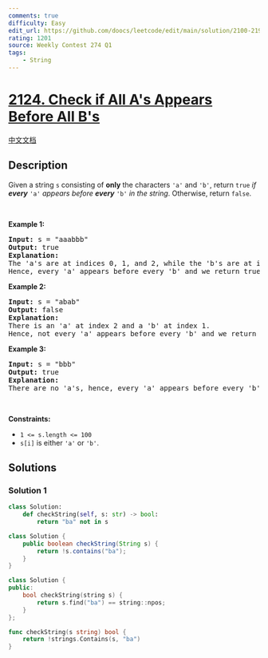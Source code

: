```yaml
---
comments: true
difficulty: Easy
edit_url: https://github.com/doocs/leetcode/edit/main/solution/2100-2199/2124.Check%20if%20All%20A%27s%20Appears%20Before%20All%20B%27s/README_EN.md
rating: 1201
source: Weekly Contest 274 Q1
tags:
    - String
---
```


# [2124. Check if All A's Appears Before All B's](https://leetcode.com/problems/check-if-all-as-appears-before-all-bs)

[中文文档](/solution/2100-2199/2124.Check%20if%20All%20A%27s%20Appears%20Before%20All%20B%27s/README.md)

## Description

<p>Given a string <code>s</code> consisting of <strong>only</strong> the characters <code>&#39;a&#39;</code> and <code>&#39;b&#39;</code>, return <code>true</code> <em>if <strong>every</strong> </em><code>&#39;a&#39;</code> <em>appears before <strong>every</strong> </em><code>&#39;b&#39;</code><em> in the string</em>. Otherwise, return <code>false</code>.</p>

<p>&nbsp;</p>
<p><strong class="example">Example 1:</strong></p>

<pre>
<strong>Input:</strong> s = &quot;aaabbb&quot;
<strong>Output:</strong> true
<strong>Explanation:</strong>
The &#39;a&#39;s are at indices 0, 1, and 2, while the &#39;b&#39;s are at indices 3, 4, and 5.
Hence, every &#39;a&#39; appears before every &#39;b&#39; and we return true.
</pre>

<p><strong class="example">Example 2:</strong></p>

<pre>
<strong>Input:</strong> s = &quot;abab&quot;
<strong>Output:</strong> false
<strong>Explanation:</strong>
There is an &#39;a&#39; at index 2 and a &#39;b&#39; at index 1.
Hence, not every &#39;a&#39; appears before every &#39;b&#39; and we return false.
</pre>

<p><strong class="example">Example 3:</strong></p>

<pre>
<strong>Input:</strong> s = &quot;bbb&quot;
<strong>Output:</strong> true
<strong>Explanation:</strong>
There are no &#39;a&#39;s, hence, every &#39;a&#39; appears before every &#39;b&#39; and we return true.
</pre>

<p>&nbsp;</p>
<p><strong>Constraints:</strong></p>

<ul>
	<li><code>1 &lt;= s.length &lt;= 100</code></li>
	<li><code>s[i]</code> is either <code>&#39;a&#39;</code> or <code>&#39;b&#39;</code>.</li>
</ul>

## Solutions

### Solution 1

<!-- tabs:start -->

```python
class Solution:
    def checkString(self, s: str) -> bool:
        return "ba" not in s
```

```java
class Solution {
    public boolean checkString(String s) {
        return !s.contains("ba");
    }
}
```

```cpp
class Solution {
public:
    bool checkString(string s) {
        return s.find("ba") == string::npos;
    }
};
```

```go
func checkString(s string) bool {
	return !strings.Contains(s, "ba")
}
```

<!-- tabs:end -->

<!-- end -->
